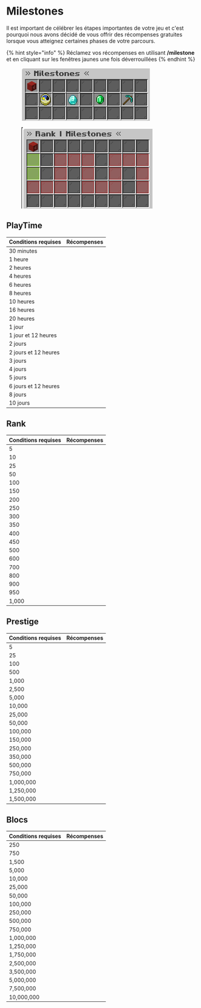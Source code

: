 # Milestones

Il est important de célébrer les étapes importantes de votre jeu et c'est pourquoi nous avons décidé de vous offrir des récompenses gratuites lorsque vous atteignez certaines phases de votre parcours.



{% hint style="info" %}
Réclamez vos récompenses en utilisant **/milestone** et en cliquant sur les fenêtres jaunes une fois déverrouillées
{% endhint %}

<figure><img src=".gitbook/assets/image_2023-12-20_234217683.png" alt=""><figcaption></figcaption></figure>

<figure><img src=".gitbook/assets/image_2023-12-20_234341588.png" alt=""><figcaption></figcaption></figure>

## PlayTime



<table data-full-width="false"><thead><tr><th>Conditions requises</th><th>Récompenses</th></tr></thead><tbody><tr><td>30 minutes</td><td></td></tr><tr><td>1 heure</td><td></td></tr><tr><td>2 heures</td><td></td></tr><tr><td>4 heures</td><td></td></tr><tr><td>6 heures</td><td></td></tr><tr><td>8 heures</td><td></td></tr><tr><td>10 heures</td><td></td></tr><tr><td>16 heures</td><td></td></tr><tr><td>20 heures</td><td></td></tr><tr><td>1 jour</td><td></td></tr><tr><td>1 jour et 12 heures</td><td></td></tr><tr><td>2 jours</td><td></td></tr><tr><td>2 jours et 12 heures</td><td></td></tr><tr><td>3 jours</td><td></td></tr><tr><td>4 jours</td><td></td></tr><tr><td>5 jours</td><td></td></tr><tr><td>6 jours et 12 heures</td><td></td></tr><tr><td>8 jours</td><td></td></tr><tr><td>10 jours</td><td></td></tr></tbody></table>

## Rank

<table data-full-width="false"><thead><tr><th>Conditions requises </th><th>Récompenses</th></tr></thead><tbody><tr><td>5</td><td></td></tr><tr><td>10</td><td></td></tr><tr><td>25</td><td></td></tr><tr><td>50</td><td></td></tr><tr><td>100</td><td></td></tr><tr><td>150</td><td></td></tr><tr><td>200</td><td></td></tr><tr><td>250</td><td></td></tr><tr><td>300</td><td></td></tr><tr><td>350</td><td></td></tr><tr><td>400</td><td></td></tr><tr><td>450</td><td></td></tr><tr><td>500</td><td></td></tr><tr><td>600</td><td></td></tr><tr><td>700</td><td></td></tr><tr><td>800</td><td></td></tr><tr><td>900</td><td></td></tr><tr><td>950</td><td></td></tr><tr><td>1,000</td><td></td></tr></tbody></table>

## Prestige

<table data-full-width="false"><thead><tr><th>Conditions requises</th><th>Récompenses</th></tr></thead><tbody><tr><td>5</td><td></td></tr><tr><td>25</td><td></td></tr><tr><td>100</td><td></td></tr><tr><td>500</td><td></td></tr><tr><td>1,000</td><td></td></tr><tr><td>2,500</td><td></td></tr><tr><td>5,000</td><td></td></tr><tr><td>10,000</td><td></td></tr><tr><td>25,000</td><td></td></tr><tr><td>50,000</td><td></td></tr><tr><td>100,000</td><td></td></tr><tr><td>150,000</td><td></td></tr><tr><td>250,000</td><td></td></tr><tr><td>350,000</td><td></td></tr><tr><td>500,000</td><td></td></tr><tr><td>750,000</td><td></td></tr><tr><td>1,000,000</td><td></td></tr><tr><td>1,250,000</td><td></td></tr><tr><td>1,500,000</td><td></td></tr></tbody></table>

## Blocs

<table data-full-width="false"><thead><tr><th>Conditions requises</th><th>Récompenses</th></tr></thead><tbody><tr><td>250</td><td></td></tr><tr><td>750</td><td></td></tr><tr><td>1,500</td><td></td></tr><tr><td>5,000</td><td></td></tr><tr><td>10,000</td><td></td></tr><tr><td>25,000</td><td></td></tr><tr><td>50,000</td><td></td></tr><tr><td>100,000</td><td></td></tr><tr><td>250,000</td><td></td></tr><tr><td>500,000</td><td></td></tr><tr><td>750,000</td><td></td></tr><tr><td>1,000,000</td><td></td></tr><tr><td>1,250,000</td><td></td></tr><tr><td>1,750,000</td><td></td></tr><tr><td>2,500,000</td><td></td></tr><tr><td>3,500,000</td><td></td></tr><tr><td>5,000,000</td><td></td></tr><tr><td>7,500,000</td><td></td></tr><tr><td>10,000,000</td><td></td></tr></tbody></table>
